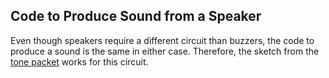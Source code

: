 ## Code to Produce Sound from a Speaker ##

Even though speakers require a different circuit than buzzers, the code
to produce a sound is the same in either case.  Therefore, the sketch from
the [tone packet](../3c-tone/code.html) works for this circuit.  
